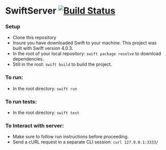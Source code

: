 # SwiftServer [![Build Status](https://travis-ci.org/ericdrosado/Swift-Server.svg?branch=master)](https://travis-ci.org/ericdrosado/Swift-Server) 

### Setup
+ Clone this repository
+ Insure you have downloaded Swift to your machine. This project was built with Swift version 4.0.3.
+ In the root of your local repository:
```swift package resolve```
to download dependencies.
+ Still in the root:
```swift build```
to build the project.

### To run:
+ In the root directory:
```swift run```

### To run tests:
+ In the root directory:
```swift test```

### To Interact with server:
+ Make sure to follow run instructions before proceeding.
+ Send a cURL request in a separate CLI session:
```curl 127.0.0.1:3333/```
